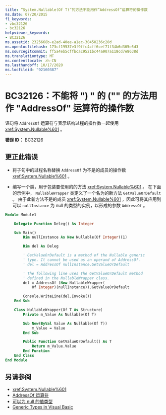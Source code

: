 ```yaml
---
title: “System.Nullable(Of T)”的方法不能用作“AddressOf”运算符的操作数
ms.date: 07/20/2015
f1_keywords:
- vbc32126
- bc32126
helpviewer_keywords:
- BC32126
ms.assetid: 2325668b-e2ad-40ee-a1ec-30450236c20d
ms.openlocfilehash: 173cf19537e3f9ffc4cff6cef71f34b6d365e5d3
ms.sourcegitcommit: ff5a4eb5cffbcac9521bc44a907a118cd7e8638d
ms.translationtype: MT
ms.contentlocale: zh-CN
ms.lasthandoff: 10/17/2020
ms.locfileid: "92160387"
---
```

# <a name="bc32126-methods-of-systemnullableof-t-cannot-be-used-as-operands-of-the-addressof-operator"></a>BC32126：不能将 ") " 的 ("" 的方法用作 "AddressOf" 运算符的操作数

语句将 `AddressOf` 运算符与表示结构过程的操作数一起使用 <xref:System.Nullable%601> 。

 **错误 ID：** BC32126

## <a name="to-correct-this-error"></a>更正此错误

- 将子句中的过程名称替换 `AddressOf` 为不是的成员的操作数 <xref:System.Nullable%601> 。

- 编写一个类，用于包装要使用的的方法 <xref:System.Nullable%601> 。 在下面的示例中， `NullableWrapper` 类定义了一个名为的新方法 `GetValueOrDefault` 。 由于此新方法不是的成员 <xref:System.Nullable%601> ，因此可将其应用到可以 `nullInstance` 为 null 的类型的实例，以形成的参数 `AddressOf` 。

```vb
Module Module1

    Delegate Function Deleg() As Integer

    Sub Main()
        Dim nullInstance As New Nullable(Of Integer)(1)

        Dim del As Deleg

        ' GetValueOrDefault is a method of the Nullable generic
        ' type. It cannot be used as an operand of AddressOf.
        ' del = AddressOf nullInstance.GetValueOrDefault

        ' The following line uses the GetValueOrDefault method
        ' defined in the NullableWrapper class.
        del = AddressOf (New NullableWrapper(
            Of Integer)(nullInstance)).GetValueOrDefault

        Console.WriteLine(del.Invoke())
    End Sub

    Class NullableWrapper(Of T As Structure)
        Private m_Value As Nullable(Of T)

        Sub New(ByVal Value As Nullable(Of T))
            m_Value = Value
        End Sub

        Public Function GetValueOrDefault() As T
            Return m_Value.Value
        End Function
    End Class
End Module
```

## <a name="see-also"></a>另请参阅

- <xref:System.Nullable%601>
- [AddressOf 运算符](../operators/addressof-operator.md)
- [可以为 null 的值类型](../../programming-guide/language-features/data-types/nullable-value-types.md)
- [Generic Types in Visual Basic](../../programming-guide/language-features/data-types/generic-types.md)
